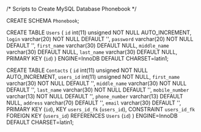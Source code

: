 /* Scripts to Create MySQL Database Phonebook */


CREATE SCHEMA `Phonebook`;

CREATE TABLE `Users` (
  `id` int(11) unsigned NOT NULL AUTO_INCREMENT,
  `login` varchar(20) NOT NULL DEFAULT '',
  `password` varchar(20) NOT NULL DEFAULT '',
  `first_name` varchar(30) DEFAULT NULL,
  `middle_name` varchar(30) DEFAULT NULL,
  `last_name` varchar(30) DEFAULT NULL,
  PRIMARY KEY (`id`)
) ENGINE=InnoDB DEFAULT CHARSET=latin1;


CREATE TABLE `Contacts` (
  `id` int(11) unsigned NOT NULL AUTO_INCREMENT,
  `users_id` int(11) unsigned NOT NULL,
  `first_name` varchar(30) NOT NULL DEFAULT '',
  `middle_name` varchar(30) NOT NULL DEFAULT '',
  `last_name` varchar(30) NOT NULL DEFAULT '',
  `mobile_number` varchar(13) NOT NULL DEFAULT '',
  `phone_number` varchar(13) DEFAULT NULL,
  `address` varchar(70) DEFAULT '',
  `email` varchar(30) DEFAULT '',
  PRIMARY KEY (`id`),
  KEY `users_id_fk` (`users_id`),
  CONSTRAINT `users_id_fk` FOREIGN KEY (`users_id`) REFERENCES `Users` (`id`)
) ENGINE=InnoDB DEFAULT CHARSET=latin1;




